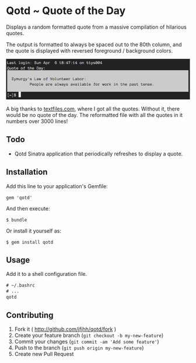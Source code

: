 # Qotd ~ Quote of the Day

Displays a random formatted quote from a massive compilation of hilarious
quotes.

The output is formatted to always be spaced out to the 80th column, and the
quote is displayed with reversed foreground / background colors.

![screenshot](screenshot/screenshot.png)

A big thanks to [textfiles.com](textfiles.com), where I got all the quotes.
Without it, there would be no quote of the day. The reformatted file with all
the quotes in it numbers over 3000 lines!

## Todo

- Qotd Sinatra application that periodically refreshes to display a quote.

## Installation

Add this line to your application's Gemfile:

    gem 'qotd'

And then execute:

    $ bundle

Or install it yourself as:

    $ gem install qotd

## Usage

Add it to a shell configuration file.

    # ~/.bashrc
    # ...
    qotd

## Contributing

1. Fork it ( http://github.com/jfjhh/qotd/fork )
2. Create your feature branch (`git checkout -b my-new-feature`)
3. Commit your changes (`git commit -am 'Add some feature'`)
4. Push to the branch (`git push origin my-new-feature`)
5. Create new Pull Request

